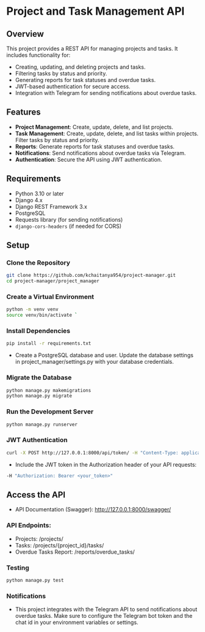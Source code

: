 # Project and Task Management API

## Overview

This project provides a REST API for managing projects and tasks. It includes functionality for:
- Creating, updating, and deleting projects and tasks.
- Filtering tasks by status and priority.
- Generating reports for task statuses and overdue tasks.
- JWT-based authentication for secure access.
- Integration with Telegram for sending notifications about overdue tasks.

## Features

- **Project Management**: Create, update, delete, and list projects.
- **Task Management**: Create, update, delete, and list tasks within projects. Filter tasks by status and priority.
- **Reports**: Generate reports for task statuses and overdue tasks.
- **Notifications**: Send notifications about overdue tasks via Telegram.
- **Authentication**: Secure the API using JWT authentication.

## Requirements

- Python 3.10 or later
- Django 4.x
- Django REST Framework 3.x
- PostgreSQL
- Requests library (for sending notifications)
- `django-cors-headers` (if needed for CORS)

## Setup

### Clone the Repository

```bash
git clone https://github.com/kchaitanya954/project-manager.git
cd project-manager/project_manager
```

### Create a Virtual Environment
```bash
python -m venv venv
source venv/bin/activate `
```
### Install Dependencies
```bash
pip install -r requirements.txt
```

- Create a PostgreSQL database and user. Update the database settings in project_manager/settings.py with your database credentials.

### Migrate the Database
```bash
python manage.py makemigrations
python manage.py migrate
```

### Run the Development Server
```bash
python manage.py runserver
```

### JWT Authentication
```bash
curl -X POST http://127.0.0.1:8000/api/token/ -H "Content-Type: application/json" -d '{"username": "yourusername", "password": "yourpassword"}'
```
- Include the JWT token in the Authorization header of your API requests:
```bash
-H "Authorization: Bearer <your_token>"
```
## Access the API
- API Documentation (Swagger): http://127.0.0.1:8000/swagger/
### API Endpoints:
- Projects: /projects/
- Tasks: /projects/{project_id}/tasks/
- Overdue Tasks Report: /reports/overdue_tasks/

### Testing
```bash
python manage.py test
```

### Notifications
- This project integrates with the Telegram API to send notifications about overdue tasks. Make sure to configure the Telegram bot token and the chat id in your environment variables or settings.

